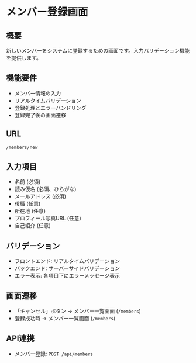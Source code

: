 # メンバー登録画面

## 概要

新しいメンバーをシステムに登録するための画面です。入力バリデーション機能を提供します。

## 機能要件

- メンバー情報の入力
- リアルタイムバリデーション
- 登録処理とエラーハンドリング
- 登録完了後の画面遷移

## URL

`/members/new`

## 入力項目

- 名前 (必須)
- 読み仮名 (必須、ひらがな)
- メールアドレス (必須)
- 役職 (任意)
- 所在地 (任意)
- プロフィール写真URL (任意)
- 自己紹介 (任意)

## バリデーション

- フロントエンド: リアルタイムバリデーション
- バックエンド: サーバーサイドバリデーション
- エラー表示: 各項目下にエラーメッセージ表示

## 画面遷移

- 「キャンセル」ボタン → メンバー一覧画面 (`/members`)
- 登録成功時 → メンバー一覧画面 (`/members`)

## API連携

- メンバー登録: `POST /api/members`

